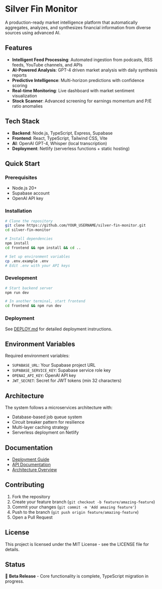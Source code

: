 # Silver Fin Monitor

A production-ready market intelligence platform that automatically aggregates, analyzes, and synthesizes financial information from diverse sources using advanced AI.

## Features

- **Intelligent Feed Processing**: Automated ingestion from podcasts, RSS feeds, YouTube channels, and APIs
- **AI-Powered Analysis**: GPT-4 driven market analysis with daily synthesis reports
- **Predictive Intelligence**: Multi-horizon predictions with confidence scoring
- **Real-time Monitoring**: Live dashboard with market sentiment visualization
- **Stock Scanner**: Advanced screening for earnings momentum and P/E ratio anomalies

## Tech Stack

- **Backend**: Node.js, TypeScript, Express, Supabase
- **Frontend**: React, TypeScript, Tailwind CSS, Vite
- **AI**: OpenAI GPT-4, Whisper (local transcription)
- **Deployment**: Netlify (serverless functions + static hosting)

## Quick Start

### Prerequisites

- Node.js 20+
- Supabase account
- OpenAI API key

### Installation

```bash
# Clone the repository
git clone https://github.com/YOUR_USERNAME/silver-fin-monitor.git
cd silver-fin-monitor

# Install dependencies
npm install
cd frontend && npm install && cd ..

# Set up environment variables
cp .env.example .env
# Edit .env with your API keys
```

### Development

```bash
# Start backend server
npm run dev

# In another terminal, start frontend
cd frontend && npm run dev
```

### Deployment

See [DEPLOY.md](DEPLOY.md) for detailed deployment instructions.

## Environment Variables

Required environment variables:

- `SUPABASE_URL`: Your Supabase project URL
- `SUPABASE_SERVICE_KEY`: Supabase service role key
- `OPENAI_API_KEY`: OpenAI API key
- `JWT_SECRET`: Secret for JWT tokens (min 32 characters)

## Architecture

The system follows a microservices architecture with:
- Database-based job queue system
- Circuit breaker pattern for resilience
- Multi-layer caching strategy
- Serverless deployment on Netlify

## Documentation

- [Deployment Guide](DEPLOY.md)
- [API Documentation](docs/API.md)
- [Architecture Overview](CLAUDE.md)

## Contributing

1. Fork the repository
2. Create your feature branch (`git checkout -b feature/amazing-feature`)
3. Commit your changes (`git commit -m 'Add amazing feature'`)
4. Push to the branch (`git push origin feature/amazing-feature`)
5. Open a Pull Request

## License

This project is licensed under the MIT License - see the LICENSE file for details.

## Status

🚧 **Beta Release** - Core functionality is complete, TypeScript migration in progress.